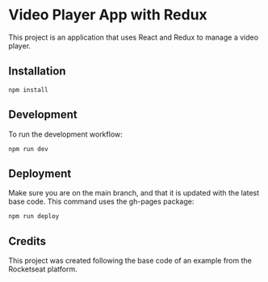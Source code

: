 # Video Player App with Redux

This project is an application that uses React and Redux to manage a video player.


## Installation

```
npm install
```

## Development

To run the development workflow:

```
npm run dev
```


## Deployment

Make sure you are on the main branch, and that it is updated with the latest base code. This command uses the gh-pages package:

```
npm run deploy
```

## Credits

This project was created following the base code of an example from the Rocketseat platform.
